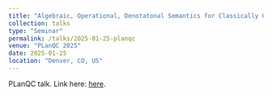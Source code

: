 ```yaml
---
title: "Algebraic, Operational, Denotatonal Semantics for Classically Controlled Quantum Communication"
collection: talks
type: "Seminar"
permalink: /talks/2025-01-25-planqc
venue: "PLanQC 2025"
date: 2025-01-25
location: "Denver, CO, US"
---
```


PLanQC talk. Link here: [here](https://youtu.be/D8esZrt7ogk?t=10819).
